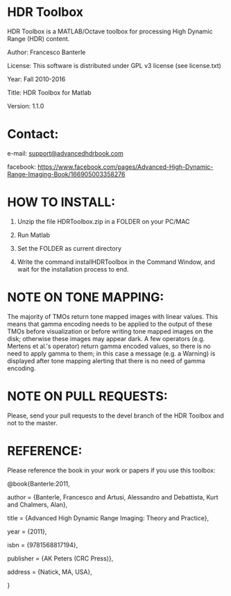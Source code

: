 HDR Toolbox
===========

HDR Toolbox is a MATLAB/Octave toolbox for processing High Dynamic Range (HDR) content.

Author: Francesco Banterle

License: This software is distributed under GPL v3 license (see license.txt)

Year: Fall 2010-2016

Title: HDR Toolbox for Matlab

Version: 1.1.0

Contact:
========
e-mail: support@advancedhdrbook.com

facebook: https://www.facebook.com/pages/Advanced-High-Dynamic-Range-Imaging-Book/166905003358276


HOW TO INSTALL:
===============
1) Unzip the file HDRToolbox.zip in a FOLDER on your PC/MAC

2) Run Matlab

3) Set the FOLDER as current directory

4) Write the command installHDRToolbox in the Command Window, and wait for the installation process to end.


NOTE ON TONE MAPPING:
=====================
The majority of TMOs return tone mapped images with linear values. This means that gamma encoding
needs to be applied to the output of these TMOs before visualization or before writing tone mapped images
 on the disk; otherwise these images may appear dark.
A few operators (e.g. Mertens et al.'s operator) return gamma encoded values,
so there is no need to apply gamma to them; in this case a message (e.g. a Warning) is displayed
after tone mapping alerting that there is no need of gamma encoding.

NOTE ON PULL REQUESTS:
=====================
Please, send your pull requests to the devel branch of the HDR Toolbox and not to the master.

REFERENCE:
==========
Please reference the book in your work or papers if you use this toolbox:

@book{Banterle:2011,

author = {Banterle, Francesco and Artusi, Alessandro and Debattista, Kurt and Chalmers, Alan},

title = {Advanced High Dynamic Range Imaging: Theory and Practice},

year = {2011},

isbn = {9781568817194},

publisher = {AK Peters (CRC Press)},

address = {Natick, MA, USA},

}
